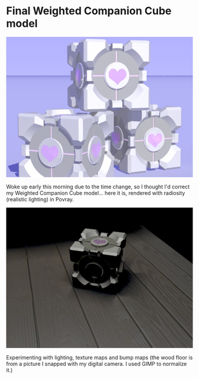 # Final Weighted Companion Cube model

![](../uploads/2007/11/wccscene1.jpg)



Woke up early this morning due to the time change, so I thought I'd correct my Weighted Companion Cube model... here it is, rendered with radiosity (realistic lighting) in Povray.

![](../uploads/2007/11/darkwcc.jpg)



Experimenting with lighting, texture maps and bump maps (the wood floor is from a picture I snapped with my digital camera. I used GIMP to normalize it.)
